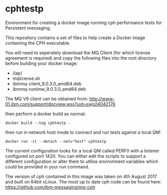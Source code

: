 # cphtestp
Environment for creating a docker image running cph performance tests for Persistent messaging.

This repository contains a set of files to help create a Docker image containing the CPH executable.

You will need to seperately download the MQ Client (for which license agreement is required) and copy the following files into the root directory before building your docker image:
* /lap/
*  mqlicense.sh
*  ibmmq-client_9.0.3.0_amd64.deb
*  ibmmq-runtime_9.0.3.0_amd64.deb

The MQ V9 client can be obtained from:
http://www-01.ibm.com/support/docview.wss?uid=swg24042176

then perform a docker build as normal:

`docker build --tag cphtestp .`

then run in network host mode to connect and run tests against a local QM:

`docker run -it --detach --net="host" cphtestp`

The current configuration looks for a local QM called PERF0 with a listener configured on port 1420. You can either edit the scripts to support a different configuration or alter them to utilise environment variables which could be provided in your run command.

The version of cph contained in this image was taken on 4th August 2017 and built on 64bit xLinux. The most up to date cph code can be found here:
https://github.com/ibm-messaging/mq-cph
